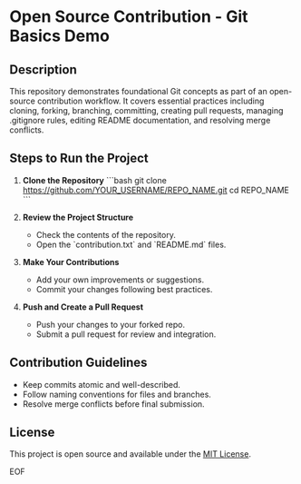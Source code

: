 # Open Source Contribution - Git Basics Demo

## Description
This repository demonstrates foundational Git concepts as part of an open-source contribution workflow. It covers essential practices including cloning, forking, branching, committing, creating pull requests, managing .gitignore rules, editing README documentation, and resolving merge conflicts.

## Steps to Run the Project
1. **Clone the Repository**
   \`\`\`bash
   git clone https://github.com/YOUR_USERNAME/REPO_NAME.git
   cd REPO_NAME
   \`\`\`

2. **Review the Project Structure**
   - Check the contents of the repository.
   - Open the \`contribution.txt\` and \`README.md\` files.

3. **Make Your Contributions**
   - Add your own improvements or suggestions.
   - Commit your changes following best practices.

4. **Push and Create a Pull Request**
   - Push your changes to your forked repo.
   - Submit a pull request for review and integration.

## Contribution Guidelines
- Keep commits atomic and well-described.
- Follow naming conventions for files and branches.
- Resolve merge conflicts before final submission.

## License
This project is open source and available under the [MIT License](LICENSE).

EOF
